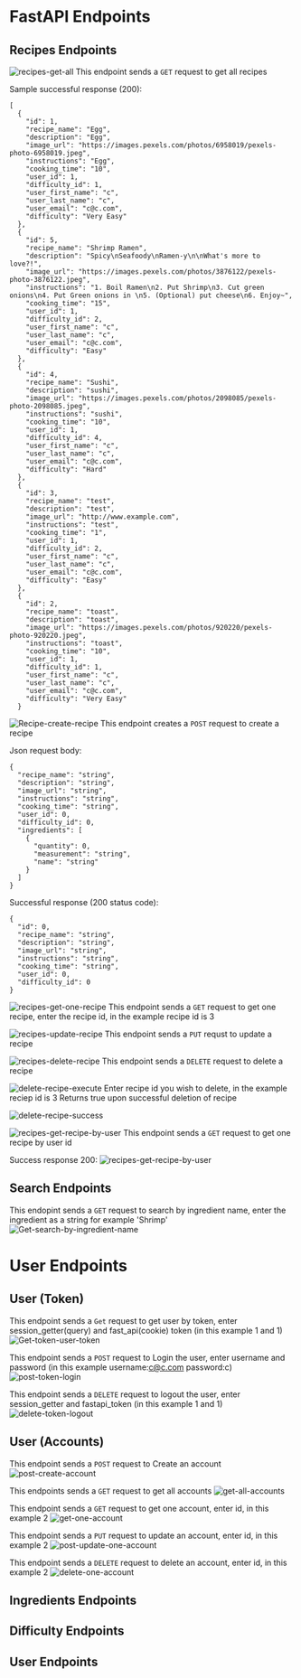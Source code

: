 # FastAPI Endpoints

## Recipes Endpoints

![recipes-get-all](/docs/api/recipes-get-all.png)
This endpoint sends a `GET` request to get all recipes

Sample successful response (200):

```
[
  {
    "id": 1,
    "recipe_name": "Egg",
    "description": "Egg",
    "image_url": "https://images.pexels.com/photos/6958019/pexels-photo-6958019.jpeg",
    "instructions": "Egg",
    "cooking_time": "10",
    "user_id": 1,
    "difficulty_id": 1,
    "user_first_name": "c",
    "user_last_name": "c",
    "user_email": "c@c.com",
    "difficulty": "Very Easy"
  },
  {
    "id": 5,
    "recipe_name": "Shrimp Ramen",
    "description": "Spicy\nSeafoody\nRamen-y\n\nWhat's more to love?!",
    "image_url": "https://images.pexels.com/photos/3876122/pexels-photo-3876122.jpeg",
    "instructions": "1. Boil Ramen\n2. Put Shrimp\n3. Cut green onions\n4. Put Green onions in \n5. (Optional) put cheese\n6. Enjoy~",
    "cooking_time": "15",
    "user_id": 1,
    "difficulty_id": 2,
    "user_first_name": "c",
    "user_last_name": "c",
    "user_email": "c@c.com",
    "difficulty": "Easy"
  },
  {
    "id": 4,
    "recipe_name": "Sushi",
    "description": "sushi",
    "image_url": "https://images.pexels.com/photos/2098085/pexels-photo-2098085.jpeg",
    "instructions": "sushi",
    "cooking_time": "10",
    "user_id": 1,
    "difficulty_id": 4,
    "user_first_name": "c",
    "user_last_name": "c",
    "user_email": "c@c.com",
    "difficulty": "Hard"
  },
  {
    "id": 3,
    "recipe_name": "test",
    "description": "test",
    "image_url": "http://www.example.com",
    "instructions": "test",
    "cooking_time": "1",
    "user_id": 1,
    "difficulty_id": 2,
    "user_first_name": "c",
    "user_last_name": "c",
    "user_email": "c@c.com",
    "difficulty": "Easy"
  },
  {
    "id": 2,
    "recipe_name": "toast",
    "description": "toast",
    "image_url": "https://images.pexels.com/photos/920220/pexels-photo-920220.jpeg",
    "instructions": "toast",
    "cooking_time": "10",
    "user_id": 1,
    "difficulty_id": 1,
    "user_first_name": "c",
    "user_last_name": "c",
    "user_email": "c@c.com",
    "difficulty": "Very Easy"
  }
```

![Recipe-create-recipe](/docs/api/recipes-create-recipe.png)
This endpoint creates a `POST` request to create a recipe

Json request body:

```
{
  "recipe_name": "string",
  "description": "string",
  "image_url": "string",
  "instructions": "string",
  "cooking_time": "string",
  "user_id": 0,
  "difficulty_id": 0,
  "ingredients": [
    {
      "quantity": 0,
      "measurement": "string",
      "name": "string"
    }
  ]
}
```

Successful response (200 status code):

```
{
  "id": 0,
  "recipe_name": "string",
  "description": "string",
  "image_url": "string",
  "instructions": "string",
  "cooking_time": "string",
  "user_id": 0,
  "difficulty_id": 0
}
```

![recipes-get-one-recipe](/docs/api/recipes-get-onev2.png)
This endpoint sends a `GET` request to get one recipe, enter the recipe id, in the example recipe id is 3

![recipes-update-recipe](/docs/api/recipes-update-recipe.png)
This endpoint sends a `PUT` requst to update a recipe

![recipes-delete-recipe](/docs/api/recipes-delete-recipe.png)
This endpoint sends a `DELETE` request to delete a recipe

![delete-recipe-execute](/docs/api/delete-recipe-execute.png)
Enter recipe id you wish to delete, in the example reciep id is 3
Returns true upon successful deletion of recipe

![delete-recipe-success](/docs/api/delete-recipe-success.png)

![recipes-get-recipe-by-user](/docs/api/recipe-get-recipe-by-userv2.png)
This endpoint sends a `GET` request to get one recipe by user id

Success response 200:
![recipes-get-recipe-by-user](/docs/api/recipe-get-recipe-by-userv2-success.png)

## Search Endpoints

This endopint sends a `GET` request to search by ingredient name, enter the ingredient as a string for example 'Shrimp'
![Get-search-by-ingredient-name](/docs/api/Get-search-by-ingredient-name.png)

# User Endpoints

## User (Token)

This endpoint sends a `Get` request to get user by token, enter session_getter(query) and fast_api(cookie) token (in this example 1 and 1)
![Get-token-user-token](/docs/api/get-token-user-token.png)

This endpoint sends a `POST` request to Login the user, enter username and password (in this example username:c@c.com password:c)
![post-token-login](/docs/api/post-token-login.png)

This endpoint sends a `DELETE` request to logout the user, enter session_getter and fastapi_token (in this example 1 and 1)
![delete-token-logout](/docs/api/delete-token-logout.png)

## User (Accounts)

This endpoint sends a `POST` request to Create an account
![post-create-account](/docs/api/Post-Create-Account.png)

This endpoints sends a `GET` request to get all accounts
![get-all-accounts](/docs/api/Get-Get-All-Accounts.png)

This endpoint sends a `GET` request to get one account, enter id, in this example 2
![get-one-account](/docs/api/get-one-account.png)

This endpoint sends a `PUT` request to update an account, enter id, in this example 2
![post-update-one-account](/docs/api/post-update-one-account.png)

This endpoint sends a `DELETE` request to delete an account, enter id, in this example 2
![delete-one-account](/docs/api/Delete-one-account.png)

## Ingredients Endpoints

## Difficulty Endpoints

## User Endpoints

